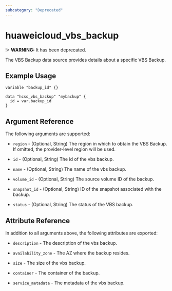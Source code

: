 ```yaml
---
subcategory: "Deprecated"
---
```


# huaweicloud\_vbs\_backup

!> **WARNING:** It has been deprecated.

The VBS Backup data source provides details about a specific VBS Backup.

## Example Usage

```hcl
variable "backup_id" {}

data "hcso_vbs_backup" "mybackup" {
  id = var.backup_id
}
```

## Argument Reference

The following arguments are supported:

* `region` - (Optional, String) The region in which to obtain the VBS Backup. If omitted, the provider-level region will
  be used.

* `id` - (Optional, String) The id of the vbs backup.

* `name` - (Optional, String) The name of the vbs backup.

* `volume_id` - (Optional, String) The source volume ID of the backup.

* `snapshot_id` - (Optional, String) ID of the snapshot associated with the backup.

* `status` - (Optional, String) The status of the VBS backup.

## Attribute Reference

In addition to all arguments above, the following attributes are exported:

* `description` - The description of the vbs backup.

* `availability_zone` - The AZ where the backup resides.

* `size` - The size of the vbs backup.

* `container` - The container of the backup.

* `service_metadata` - The metadata of the vbs backup.
